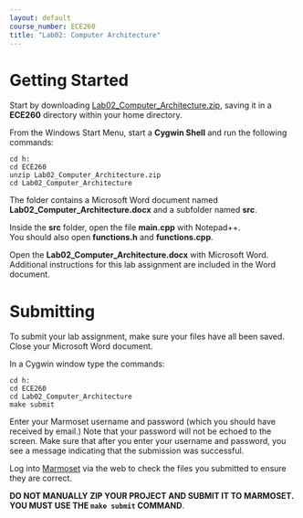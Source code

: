 ```yaml
---
layout: default
course_number: ECE260
title: "Lab02: Computer Architecture"
---
```


Getting Started
===============

Start by downloading [Lab02_Computer_Architecture.zip](Lab02_Computer_Architecture.zip), saving it in a **ECE260** directory within your home directory.

From the Windows Start Menu, start a **Cygwin Shell** and run the following commands:

    cd h:
    cd ECE260
    unzip Lab02_Computer_Architecture.zip
    cd Lab02_Computer_Architecture

The folder contains a Microsoft Word document named **Lab02_Computer_Architecture.docx**
and a subfolder named **src**. 

Inside the **src** folder, open the file **main.cpp** with Notepad++.  
You should also open **functions.h** and **functions.cpp**.
  
Open the **Lab02_Computer_Architecture.docx** with Microsoft Word.  Additional instructions for this lab assignment are 
included in the Word document.



Submitting
==========

To submit your lab assignment, make sure your files have all been saved.
Close your Microsoft Word document.

In a Cygwin window type the commands:

    cd h:
    cd ECE260
    cd Lab02_Computer_Architecture
    make submit

Enter your Marmoset username and password (which you should have received by email.) 
Note that your password will not be echoed to the screen. 
Make sure that after you enter your username and password, you see a message indicating that the submission was successful.

Log into [Marmoset](https://cs.ycp.edu/marmoset/login) via the web to check the files you submitted to ensure they are correct.

**DO NOT MANUALLY ZIP YOUR PROJECT AND SUBMIT IT TO MARMOSET.  
YOU MUST USE THE ```make submit``` COMMAND**.